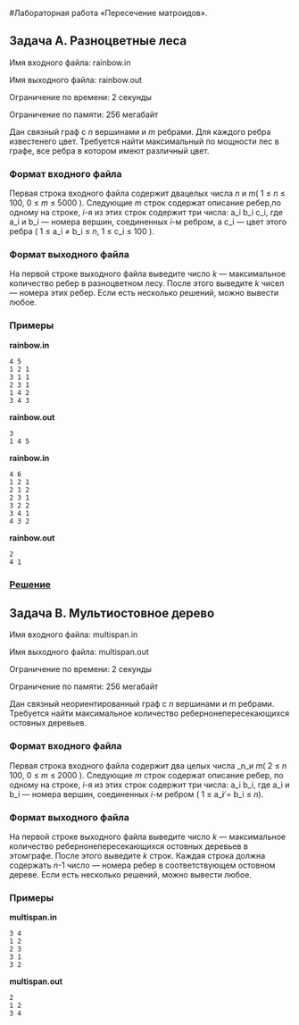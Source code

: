 
#Лабораторная работа «Пересечение матроидов».

## Задача A. Разноцветные леса

Имя входного файла: rainbow.in

Имя выходного файла: rainbow.out

Ограничение по времени: 2 секунды

Ограничение по памяти: 256 мегабайт

Дан связный граф с _n_ вершинами и _m_ ребрами. Для каждого ребра известенего цвет. Требуется
найти максимальный по мощности лес в графе, все ребра в котором имеют различный цвет.

### Формат входного файла

Первая строка входного файла содержит двацелых числа _n_ и _m_( 1 ≤ _n_ ≤ 100, 0 ≤ _m_ ≤ 5000 ).
Следующие _m_ строк содержат описание ребер,по одному на строке, _i_-я из этих строк содержит
три числа: a_i b_i c_i, где a_i и b_i — номера вершин, соединенных _i_-м ребром, а c_i — цвет этого ребра
( 1 ≤ a_i ≠ b_i ≤ _n_, 1 ≤ c_i ≤ 100 ).

### Формат выходного файла

На первой строке выходного файла выведите число _k_ — максимальное количество ребер в разноцветном лесу. После этого выведите _k_ чисел — номера этих ребер.
Если есть несколько решений, можно вывести любое.

### Примеры

**rainbow.in**
```
4 5
1 2 1
3 1 1
2 3 1
1 4 2
3 4 3
```

**rainbow.out**
```
3
1 4 5
```

**rainbow.in**
```
4 6
1 2 1
2 1 2
2 3 1
3 2 2
3 4 1
4 3 2
```

**rainbow.out**
```
2
4 1
```

### [Решение](A.cpp)

## Задача B. Мультиостовное дерево

Имя входного файла: multispan.in

Имя выходного файла: multispan.out

Ограничение по времени: 2 секунды

Ограничение по памяти: 256 мегабайт

Дан связный неориентированный граф с _n_ вершинами и _m_ ребрами. Требуется найти максимальное количество ребернонепересекающихся остовных деревьев.

### Формат входного файла

Первая строка входного файла содержит два целых числа _n_и _m_( 2 ≤ _n_ 100, 0 ≤ _m_ ≤ 2000 ).
Следующие _m_ строк содержат описание ребер, по одному на строке, _i_-я из этих строк содержит три
числа: a_i b_i, где a_i и b_i — номера вершин, соединенных _i_-м ребром ( 1 ≤ a_i ̸= b_i ≤ _n_).

### Формат выходного файла

На первой строке выходного файла выведите число _k_ — максимальное количество ребернонепересекающихся остовных деревьев в этомграфе. После этого выведите _k_ строк. Каждая строка
должна содержать _n_-1 число — номера ребер в соответствующем остовном дереве.
Если есть несколько решений, можно вывести любое.

### Примеры

**multispan.in**
```
3 4
1 2
2 3
3 1
3 2
```

**multispan.out**
```
2
1 2
3 4
```



